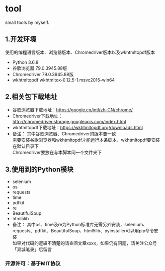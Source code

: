 # tool
small tools by myself.

## 1.开发环境
使用的编程语言版本、浏览器版本、Chromedriver版本以及wkhtmltopdf版本
- Python 3.6.8
- 谷歌浏览器 79.0.3945.88版
- Chromedriver 79.0.3945.88版
- wkhtmltopdf wkhtmltox-0.12.5-1.msvc2015-win64

## 2.相关包下载地址
- 谷歌浏览器下载地址：https://google.cn/intl/zh-CN/chrome/
- Chromedriver下载地址：http://chromedriver.storage.googleapis.com/index.html
- wkhtmltopdf下载地址：https://wkhtmltopdf.org/downloads.html 
- 备注：
其中谷歌浏览器、Chromedriver的版本要一致<br />
需要安装谷歌浏览器和wkhtmltopdf才能运行本条脚本，wkhtmltopdf要安装在默认目录下<br />
Chromedriver要放在与本脚本同一个文件夹下

## 3.使用到的Python模块
- selenium
- os
- requests
- time
- pdfkit
- re
- BeautifulSoup
- html5lib 
- 备注：
其中os、time及re为Python标准库无需另外安装，selenium、requests、pdfkit、BeautifulSoup、html5lib、pyinstaller可以用pip命令安装<br />
如果对代码的逻辑不清楚的请查阅文章xxxx，如果仍有问题，请关注公众号「双城笔录」后留言
### 开源许可：基于MIT协议

